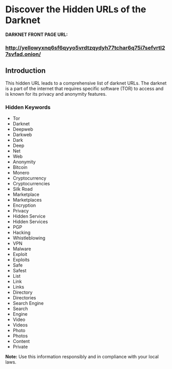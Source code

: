 # Discover the Hidden URLs of the Darknet

**DARKNET FRONT PAGE URL:**
### http://yellowyxnq6sf6qyyo5vrdtzqydyh77tchar6q75i7sefvrtl27svfad.onion/

## Introduction

This hidden URL leads to a comprehensive list of darknet URLs. 
The darknet is a part of the internet that requires specific software (TOR) to access and is known for its privacy and anonymity features. 

### Hidden Keywords

- Tor
- Darknet
- Deepweb
- Darkweb
- Dark
- Deep
- Net
- Web
- Anonymity
- Bitcoin
- Monero
- Cryptocurrency
- Cryptocurrencies
- Silk Road
- Marketplace
- Marketplaces
- Encryption
- Privacy
- Hidden Service
- Hidden Services
- PGP
- Hacking
- Whistleblowing
- VPN
- Malware
- Exploit
- Exploits
- Safe
- Safest
- List
- Link
- Links
- Directory
- Directories
- Search Engine
- Search
- Engine
- Video
- Videos
- Photo
- Photos
- Content
- Private

**Note:** Use this information responsibly and in compliance with your local laws.

